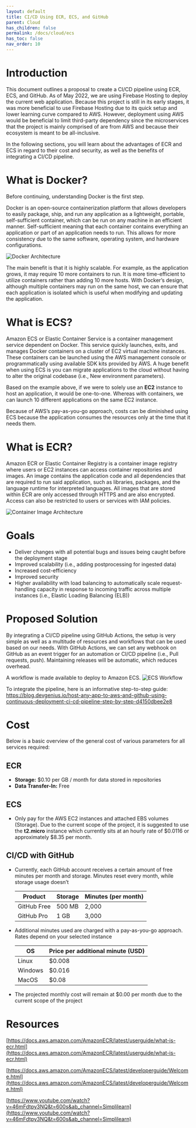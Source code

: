 ```yaml
---
layout: default
title: CI/CD Using ECR, ECS, and GitHub
parent: Cloud
has_children: false
permalink: /docs/cloud/ecs
has_toc: false
nav_order: 10
---
```


# Introduction

This document outlines a proposal to create a CI/CD pipeline using ECR, ECS, and GitHub. As of May 2022, we are using Firebase Hosting to deploy the current web application. Because this project is still in its early stages, it was more beneficial to use Firebase Hosting due to its quick setup and lower learning curve compared to AWS. However, deployment using AWS would be beneficial to limit third-party dependency since the microservices that the project is mainly comprised of are from AWS and because their ecosystem is meant to be all-inclusive. 

In the following sections, you will learn about the advantages of ECR and ECS in regard to their cost and security, as well as the benefits of integrating a CI/CD pipeline.

# What is Docker?

Before continuing, understanding Docker is the first step.

Docker is an open-source containerization platform that allows developers to easily package, ship, and run any application as a lightweight, portable, self-sufficient container, which can be run on any machine in an efficient manner. Self-sufficient meaning that each container contains everything an application or part of an application needs to run. This allows for more consistency due to the same software, operating system, and hardware configurations.

![Docker Architecture](https://github.com/BCIT-Reseach-Long-Term-ISSP/bcit-reseach-long-term-issp.github.io/blob/master/cloud/assets/ecs_2.png?raw=true)

The main benefit is that it is highly scalable. For example, as the application grows, it may require 10 more containers to run. It is more time-efficient to utilize containers rather than adding 10 more hosts. With Docker’s design, although multiple containers may run on the same host, we can ensure that each application is isolated which is useful when modifying and updating the application. 


# What is ECS?

Amazon ECS or Elastic Container Service is a container management service dependent on Docker. This service quickly launches, exits, and manages Docker containers on a cluster of EC2 virtual machine instances. These containers can be launched using the AWS management console or programmatically using available SDK kits provided by AWS. A huge benefit when using ECS is you can migrate applications to the cloud without having to alter the original codebase (i.e., New environment parameters). 

Based on the example above, if we were to solely use an **EC2** instance to host an application, it would be one-to-one. Whereas with containers, we can launch 10 different applications on the same EC2 instance.

Because of AWS’s pay-as-you-go approach, costs can be diminished using ECS because the application consumes the resources only at the time that it needs them.

# What is ECR?

Amazon ECR or Elastic Container Registry is a container image registry where users or EC2 instances can access container repositories and images. An image contains the application code and all dependencies that are required to run said application, such as libraries, packages, and the language runtime for interpreted languages. All images that are stored within ECR are only accessed through HTTPS and are also encrypted. Access can also be restricted to users or services with IAM policies. 

![Container Image Architecture](https://github.com/BCIT-Reseach-Long-Term-ISSP/bcit-reseach-long-term-issp.github.io/blob/master/cloud/assets/ecs_1.png?raw=true)

# Goals

- Deliver changes with all potential bugs and issues being caught before the deployment stage
- Improved scalability (i.e., adding postprocessing for ingested data)
- Increased cost-efficiency
- Improved security
- Higher availability with load balancing to automatically scale request-handling capacity in response to incoming traffic across multiple instances (i.e., Elastic Loading Balancing (ELB))

# Proposed Solution

By integrating a CI/CD pipeline using GitHub Actions, the setup is very simple as well as a multitude of resources and workflows that can be used based on our needs. With GitHub Actions, we can set any webhook on GitHub as an event trigger for an automation or CI/CD pipeline  (i.e., Pull requests, push).  Maintaining releases will be automatic, which reduces overhead. 

A workflow is made available to deploy to Amazon ECS.
![ECS Workflow](https://github.com/BCIT-Reseach-Long-Term-ISSP/bcit-reseach-long-term-issp.github.io/blob/master/cloud/assets/ecs_3.png?raw=true)

To integrate the pipeline, here is an informative step-to-step guide: https://blog.devgenius.io/host-any-app-to-aws-and-github-using-continuous-deployment-ci-cd-pipeline-step-by-step-d4150dbee2e8

# Cost

Below is a basic overview of the general cost of various parameters for all services required:

## ECR

- **Storage:** $0.10 per GB / month for data stored in repositories
- **Data Transfer-In:** Free

## ECS

- Only pay for the AWS EC2 instances and attached EBS volumes (Storage). Due to the current scope of the project, it is suggested to use the **t2.micro** instance which currently sits at an hourly rate of $0.0116 or approximately $8.35 per month.

## CI/CD with GitHub

- Currently, each GitHub account receives a certain amount of free minutes per month and storage. Minutes reset every month, while storage usage doesn’t
    
    
    | Product | Storage | Minutes (per month) |
    | --- | --- | --- |
    | GitHub Free | 500 MB | 2,000 |
    | GitHub Pro | 1 GB  | 3,000 |

- Additional minutes used are charged with a pay-as-you-go approach. Rates depend on your selected instance
    
    
    | OS | Price per additional minute (USD) |
    | --- | --- |
    | Linux | $0.008 |
    | Windows | $0.016 |
    | MacOS | $0.08 |

- The projected monthly cost will remain at $0.00 per month due to the current scope of the project

# Resources

[https://docs.aws.amazon.com/AmazonECR/latest/userguide/what-is-ecr.html](https://docs.aws.amazon.com/AmazonECR/latest/userguide/what-is-ecr.html)

[https://docs.aws.amazon.com/AmazonECS/latest/developerguide/Welcome.html](https://docs.aws.amazon.com/AmazonECS/latest/developerguide/Welcome.html)

[https://www.youtube.com/watch?v=46mFdtpy3NQ&t=600s&ab_channel=Simplilearn](https://www.youtube.com/watch?v=46mFdtpy3NQ&t=600s&ab_channel=Simplilearn)